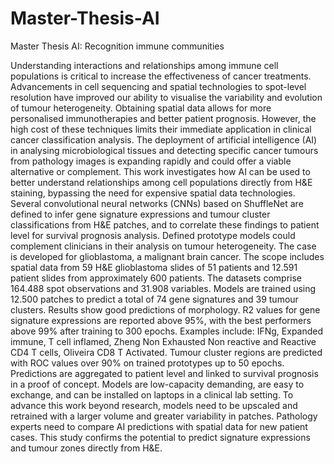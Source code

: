# Master-Thesis-AI
Master Thesis AI: Recognition immune communities

Understanding interactions and relationships among immune cell populations is
critical to increase the effectiveness of cancer treatments. Advancements in cell
sequencing and spatial technologies to spot-level resolution have improved our ability
to visualise the variability and evolution of tumour heterogeneity. Obtaining spatial
data allows for more personalised immunotherapies and better patient prognosis.
However, the high cost of these techniques limits their immediate application in
clinical cancer classification analysis. The deployment of artificial intelligence (AI) in
analysing microbiological tissues and detecting specific cancer tumours from pathology
images is expanding rapidly and could offer a viable alternative or complement.
This work investigates how AI can be used to better understand relationships among
cell populations directly from H&E staining, bypassing the need for expensive spatial
data technologies. Several convolutional neural networks (CNNs) based on ShuffleNet
are defined to infer gene signature expressions and tumour cluster classifications from
H&E patches, and to correlate these findings to patient level for survival prognosis
analysis. Defined prototype models could complement clinicians in their analysis on
tumour heterogeneity. The case is developed for glioblastoma, a malignant brain
cancer. The scope includes spatial data from 59 H&E glioblastoma slides of 51
patients and 12.591 patient slides from approximately 600 patients. The datasets
comprise 164.488 spot observations and 31.908 variables. Models are trained using
12.500 patches to predict a total of 74 gene signatures and 39 tumour clusters.
Results show good predictions of morphology. R2 values for gene signature expressions
are reported above 95%, with the best performers above 99% after training to 300
epochs. Examples include: IFNg, Expanded immune, T cell inflamed, Zheng Non
Exhausted Non reactive and Reactive CD4 T cells, Oliveira CD8 T Activated. Tumour
cluster regions are predicted with ROC values over 90% on trained prototypes up
to 50 epochs. Predictions are aggregated to patient level and linked to survival
prognosis in a proof of concept. Models are low-capacity demanding, are easy to
exchange, and can be installed on laptops in a clinical lab setting.
To advance this work beyond research, models need to be upscaled and retrained
with a larger volume and greater variability in patches. Pathology experts need to
compare AI predictions with spatial data for new patient cases. This study confirms
the potential to predict signature expressions and tumour zones directly from H&E.
